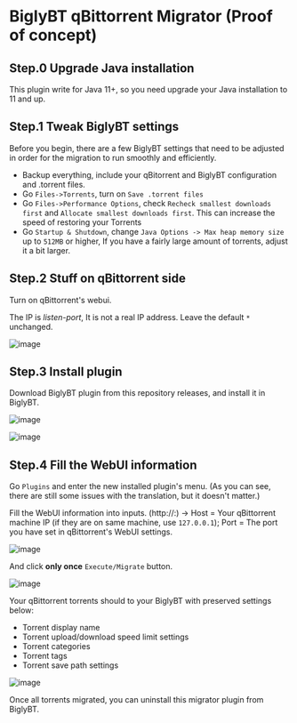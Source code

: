 # BiglyBT qBittorrent Migrator (Proof of concept)

## Step.0 Upgrade Java installation

This plugin write for Java 11+, so you need upgrade your Java installation to 11 and up.

## Step.1 Tweak BiglyBT settings

Before you begin, there are a few BiglyBT settings that need to be adjusted in order for the migration to run smoothly and efficiently.

* Backup everything, include your qBitorrent and BiglyBT configuration and .torrent files.
* Go `Files->Torrents`, turn on `Save .torrent files`
* Go `Files->Performance Options`, check `Recheck smallest downloads first` and `Allocate smallest downloads first`. This can increase the speed of restoring your Torrents
* Go `Startup & Shutdown`, change `Java Options -> Max heap memory size` up to `512MB` or higher, If you have a fairly large amount of torrents, adjust it a bit larger.

## Step.2 Stuff on qBittorrent side

Turn on qBittorrent's webui.

The IP is *listen-port*, It is not a real IP address. Leave the default `*` unchanged.

![image](https://github.com/user-attachments/assets/cbcd9c42-f7ee-473f-b01d-01be752af1f5)

## Step.3 Install plugin

Download BiglyBT plugin from this repository releases, and install it in BiglyBT.

![image](https://github.com/user-attachments/assets/4f49b292-b6f1-4e20-810e-8b83dc16e1f7)

![image](https://github.com/user-attachments/assets/0a3e4f23-e92c-49b2-ada4-c85d5ae39330)

## Step.4 Fill the WebUI information

Go `Plugins` and enter the new installed plugin's menu. (As you can see, there are still some issues with the translation, but it doesn't matter.)

Fill the WebUI information into inputs. (http://<host>:<port>) -> Host = Your qBittorrent machine IP (if they are on same machine, use `127.0.0.1`); Port = The port you have set in qBittorrent's WebUI settings.

![image](https://github.com/user-attachments/assets/a4bb985e-c92b-41ee-b689-b412ab57693d)

And click **only once** `Execute/Migrate` button.

![image](https://github.com/user-attachments/assets/3196b4b5-f010-40e6-ad71-004ce9b198cc)

Your qBittorrent torrents should to your BiglyBT with preserved settings below:

* Torrent display name
* Torrent upload/download speed limit settings
* Torrent categories
* Torrent tags
* Torrent save path settings

![image](https://github.com/user-attachments/assets/971a2e0b-6c13-4ba7-9f71-10d706e45008)

Once all torrents migrated, you can uninstall this migrator plugin from BiglyBT.

